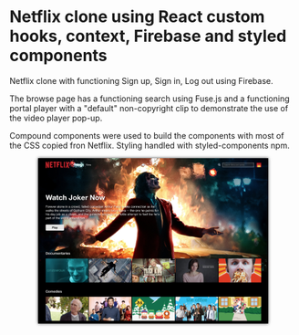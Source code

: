 # Netflix clone using React custom hooks, context, Firebase and styled components

Netflix clone with functioning Sign up, Sign in, Log out using Firebase. 

The browse page has a functioning search using Fuse.js and a functioning portal player with a "default" non-copyright clip to demonstrate the use of the video player pop-up. 

Compound components were used to build the components with most of the CSS copied fron Netflix. Styling handled with styled-components npm.

<p align="center">
  <img style="max-width: 80%; -webkit-box-shadow: 0px 0px 5px 0px rgba(0,0,0,0.75);
-moz-box-shadow: 0px 0px 5px 0px rgba(0,0,0,0.75);
box-shadow: 0px 0px 5px 0px rgba(0,0,0,0.75);" src="public/images/netflix-clone.png">
</p>

